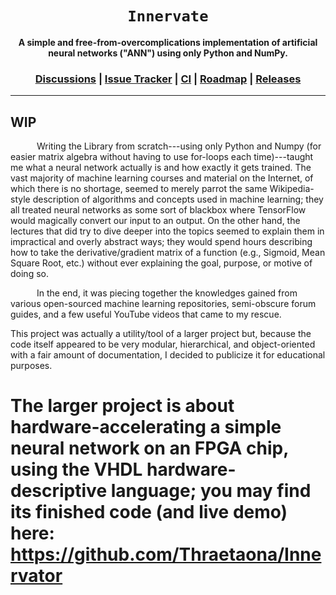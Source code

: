 <div align="center">

  <h1><code>Innervate</code></h1>

  <p>
    <strong>A simple and free-from-overcomplications implementation of artificial neural networks ("ANN") using only Python and NumPy.</strong>
  </p>

  <h3>
    <a href="https://github.com/Thraetaona/Innervate/discussions">Discussions</a>
    <span> | </span>
    <a href="https://github.com/Thraetaona/Innervate/issues">Issue Tracker</a>
    <span> | </span>
    <a href="https://github.com/Thraetaona/Innervate/actions">CI</a>
    <span> | </span>
    <a href="https://github.com/Thraetaona/Innervate/projects">Roadmap</a>
    <span> | </span>
    <a href="https://github.com/Thraetaona/Innervate/releases">Releases</a>
  </h3>
  
</div>

***

## WIP



      Writing the Library from scratch---using only Python and Numpy (for easier matrix algebra without having to use for-loops each time)---taught me what a neural network actually is and how exactly it gets trained.  The vast majority of machine learning courses and material on the Internet, of which there is no shortage, seemed to merely parrot the same Wikipedia-style description of algorithms and concepts used in machine learning; they all treated neural networks as some sort of blackbox where TensorFlow would magically convert our input to an output.  On the other hand, the lectures that did try to dive deeper into the topics seemed to explain them in impractical and overly abstract ways; they would spend hours describing how to take the derivative/gradient matrix of a function (e.g., Sigmoid, Mean Square Root, etc.) without ever explaining the goal, purpose, or motive of doing so.

      In the end, it was piecing together the knowledges gained from various open-sourced machine learning repositories, semi-obscure forum guides, and a few useful YouTube videos that came to my rescue.

This project was actually a utility/tool of a larger project but, because the code itself appeared to be very modular, hierarchical, and object-oriented with a fair amount of documentation, I decided to publicize it for educational purposes.

# The larger project is about hardware-accelerating a simple neural network on an FPGA chip, using the VHDL hardware-descriptive language; you may find its finished code (and live demo) here: https://github.com/Thraetaona/Innervator
